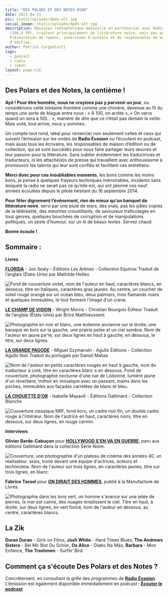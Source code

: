 ```yaml
---
title: "DES POLARS ET DES NOTES #100"
date: 2023-04-21
pic: static/uploads/dpdn-alt.jpg
social_image: static/uploads/dpdn-alt.jpg
description: Émission radiophonique mensuelle en partenariat avec Radio Évasion
  (100,4 FM), traitant principalement de littérature noire, mais pas que...
  Présentation de romans, interviews d'auteurs et de responsables de maisons
  d'édition.
author: Patrick Cargnelutti
tags:
  - podcast
  - radio
  - roman
layout: page.njk
---
```

## D﻿es Polars et des Notes, la centième !

**Ayé ! Pour être honnête, nous ne croyions pas y parvenir un jour**, ou considérions cette lointaine frontière comme une chimère, devenue au fil du temps une sorte de blague entre nous : « À 100, on arrête », « On verra quand on sera à 100... », manière de dire que ce n’était pas demain la veille. Mais voilà, tout arrive, nous y sommes .

Un compte tout rond, idéal pour remercier non seulement celles et ceux qui suivent l’émission sur les ondes de **Radio Évasion** ou l’écoutent en podcast, mais aussi tous les écrivains, les responsables de maison d’édition ou de collection, qui se sont succédés pour nous faire partager leurs œuvres et leur passion pour la littérature. Sans oublier évidemment les traductrices et traducteurs, ni les attaché(e)s de presse qui travaillent avec enthousiasme à promouvoir les talents qui leur sont confiés et facilitent ces entretiens.

**Merci donc pour ces inoubliables moments**, les bons comme les moins bons, je pense à quelques frayeurs techniques mémorables, incidents sans lesquels la radio ne serait pas ce qu’elle est, qui ont jalonné ces neuf années écoulées depuis le pilote hésitant du 16 septembre 2014.

**Pour fêter dignement l’événement, rien de mieux qu’un banquet de littérature noire**, servi par une pluie de stars, des vrais, pas les pâles copies de la téléréalité, des meurtres croustillants, de savoureux traficotages en tous genres, quelques bouchées de corruption et de manipulations politiques, un zeste d’humour, sur un lit de beaux textes. 
Servez chaud.

**Bonne écoute !**

## Sommaire :

**Livres**

**[FLORIDA](https://arenes.fr/livre/florida/)** - Jon Sealy - Éditions Les Arènes - Collection Equinox
Traduit de l’anglais (États-Unis) par Mathilde Helleu

![Fond de couverture violet, nom de l'auteur en haut, caractères blancs, en dessous, titre en italiques, caractères gras jaunes. Au centre, un coucher de soleil rouge orangé sur un océan bleu, deux palmiers, trois flamands roses et quelques immeubles, le tout formant l'image d'un crane. ](static/uploads/florida.jpg "Florida")

**[LE CHAMP DE VISION](https://bourgoisediteur.fr/catalogue/le-champ-de-vision/)** - Wright Morris - Christian Bourgois Éditeur
Traduit de l’anglais (États-Unis) par Brice Matthieussent

![Photographie en noir et blanc, une éolienne ancienne sur la droite, une baraque en bois sur la gauche, une prairie pelée et un ciel sombre. Nom de l'auteur en jaune pa^le, sur deux lignes en haut à gauche, en dessous, le titre, sur deux lignes.](static/uploads/le-champ-de-vision.jpg "Le champ de vision")

**[LA GRANDE PAGODE](https://agullo-editions.com/produit/la-grande-pagode/)** - Miguel Szymanski - Agullo Éditions - Collection Agullo Noir
Traduit du portugais par Daniel Matias

![Nom de l'auteur en petits caractères rouges en haut à gauche, nom du traducteur à coté, titre en caractères blanc s en dessous. Fond de couverture, photographie nocturne d'une rue de Lisbonne, lumière jaune d'un réverbère, trottoir en mosaique avec un passant, mains dans les poches, immeubles aux façades carrelées de blanc et bleu.](static/uploads/la-grande-pagode.jpeg "La grande pagode")

**[LA CHOUETTE D’OR](https://www.gallimard.fr/Catalogue/GALLIMARD/Blanche/La-Chouette-d-or)** - Isabelle Mayault - Éditions Gallimard - Collection Blanche

![Couverture classique NRF, fond écru, un cadre noir fin, un double cadre rouge à l'intérieur. Nom de l'autrice en haut, caractères noirs, titre en dessous, sur deux lignes, en rouge carmin.](static/uploads/la-chouette-d-or.jpg "La chouette d'or")

**Interviews**

**Olivier Barde-Cabuçon** pour **[HOLLYWOOD S’EN VA EN GUERRE](https://www.gallimard.fr/Catalogue/GALLIMARD/Serie-Noire/Hollywood-s-en-va-en-guerre)**, paru aux éditions Gallimard dans la collection Série Noire.

![Couverture, une photographie d'un plateau de cinéma des années 40, un réalisateur, assis, trone devant une équipe d'actrices, acteurs et techniciens. Nom de l'auteur sur trois lignes, en caractères jaunes, titre sur trois lignes, en blanc.](static/uploads/hollywood-s-en-va-en-guerre.jpg "Hollywood s'en va en guerre")

**Fabrice Tassel** pour **[ON DIRAIT DES HOMMES](https://www.lamanufacturedelivres.com/livre/on-dirait-des-hommes)**, publié à la Manufacture de Livres.

![Photographie dans les tons vert, un homme s'avance sur une jetée de pierres, la mer est calme, des nuages emplissent le ciel. Titre en haut, à droite, sur deux lignes, en vert foncé, nom de l'auteur en dessous, au centre, caractères blancs.](static/uploads/on-dirait-des-hommes.jpeg "On dirait des hommes")

## La Zik

**Duran Duran** - Girls on Films, **Josh White** - Hard Times Blues, **The Andrews Sisters** - Bei Mir Bist Du Schön, **Os Alice** - Diabo Na Mão, **Barbara** - Mon Enfance, **The Trashmen** - Surfin’ Bird

## Comment ça s'écoute Des Polars et des Notes ?

Concrètement, en consultant la grille des programmes de **[Radio Évasion](https://www.radioevasion.net/)**. L’émission est également disponible immédiatement en podcast :
**[Écouter le podcast](https://www.radioevasion.net/2023/04/21/100-des-polars-et-des-notes-la-centieme/)**